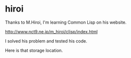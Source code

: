 # hiroi
Thanks to M.Hiroi, I'm learning Common Lisp on his website.

http://www.nct9.ne.jp/m_hiroi/clisp/index.html

I solved his problem and tested his code.

Here is that storage location.
